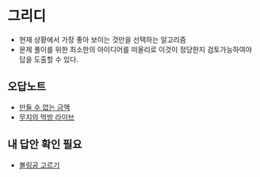 # 그리디
- 현재 상황에서 가장 좋아 보이는 것만을 선택하는 알고리즘   
- 문제 풀이를 위한 최소한의 아이디어를 떠올리로 이것이 정당한지 검토가능하여야 답을 도출할 수 있다.   

## 오답노트
- [만들 수 없는 금액](https://github.com/taeyeon0319/Python-Algorithm-Study/blob/main/%EC%9D%B4%EC%BD%94%ED%85%8C_%EB%AC%B8%EC%A0%9C%ED%92%80%EC%9D%B4/%EA%B9%80%ED%83%9C%EC%97%B0/%EA%B7%B8%EB%A6%AC%EB%94%94/PART%2003/%EB%A7%8C%EB%93%A4%20%EC%88%98%20%EC%97%86%EB%8A%94%20%EA%B8%88%EC%95%A1.py)   
- [무지의 먹방 라이브](https://github.com/taeyeon0319/Python-Algorithm-Study/blob/main/%EC%9D%B4%EC%BD%94%ED%85%8C_%EB%AC%B8%EC%A0%9C%ED%92%80%EC%9D%B4/%EA%B9%80%ED%83%9C%EC%97%B0/%EA%B7%B8%EB%A6%AC%EB%94%94/PART%2003/%EB%AC%B4%EC%A7%80%EC%9D%98%20%EB%A8%B9%EB%B0%A9%20%EB%9D%BC%EC%9D%B4%EB%B8%8C.py) 


## 내 답안 확인 필요
- [볼링공 고르기](https://github.com/taeyeon0319/Python-Algorithm-Study/blob/main/%EC%9D%B4%EC%BD%94%ED%85%8C_%EB%AC%B8%EC%A0%9C%ED%92%80%EC%9D%B4/%EA%B9%80%ED%83%9C%EC%97%B0/%EA%B7%B8%EB%A6%AC%EB%94%94/PART%2003/%EB%B3%BC%EB%A7%81%EA%B3%B5%20%EA%B3%A0%EB%A5%B4%EA%B8%B0.py)   